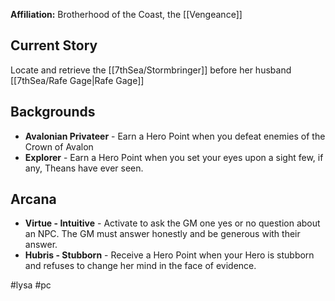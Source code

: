 **Affiliation:** Brotherhood of the Coast, the [[Vengeance]]
## Current Story
Locate and retrieve the [[7thSea/Stormbringer]] before her husband [[7thSea/Rafe Gage|Rafe Gage]]
## Backgrounds
- **Avalonian Privateer** - Earn a Hero Point when you defeat enemies of the Crown of Avalon
- **Explorer** - Earn a Hero Point when you set your eyes upon a sight few, if any, Theans have ever seen.

## Arcana
- **Virtue - Intuitive** - Activate to ask the GM one yes or no question about an NPC.  The GM must answer honestly and be generous with their answer.
- **Hubris - Stubborn** - Receive a Hero Point when your Hero is stubborn and refuses to change her mind in the face of evidence.

#lysa #pc